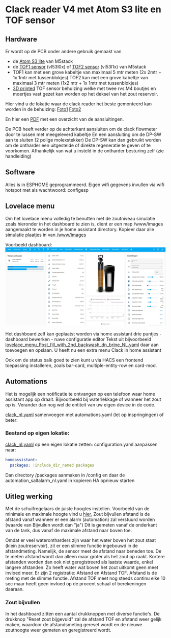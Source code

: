 
# Clack reader V4 met Atom S3 lite en TOF sensor

## Hardware
Er wordt op de PCB onder andere gebruik gemaakt van 
- de [Atom S3 lite](https://www.tinytronics.nl/shop/nl/development-boards/microcontroller-boards/met-wi-fi/m5stack-atom-s3-lite-esp32-s3-development-board) van M5stack
- de [TOF1 sensor](https://www.tinytronics.nl/shop/nl/platformen-en-systemen/m5stack/unit/m5stack-tof-unit)  (vl53l0x) of [TOF2 sensor](https://shop.m5stack.com/products/time-of-flight-distance-unit-vl53l1x) (vl53l1x) van M5stack
- TOF1 kan met een grove kabeltje van maximaal 5 mtr meten (2x 2mtr + 1x 1mtr met tussenblokjes)
  TOF2 kan met een grove kabeltje van maximaal 3 mtr meten (1x2 mtr + 1x 1mtr met tussenblokjes)
- [3D printed](../readme/clack_tof-holder.stl)  TOF sensor behuizing welke met twee rvs M4 boutjes en moertjes vast gezet kan worden op het deksel van het zout reservoir.

Hier vind u de lokatie waar de clack reader het beste gemonteerd kan worden in de behuizing:
[Foto1](../readme/montage1.jpg) [Foto2](../readme/montage2.jpg)

En hier een [PDF](../readme/Clack_reader_v4_connections_on_clack_ws1.pdf) met een overzicht van de aansluitingen.

De PCB heeft verder op de achterkant aansluiten om de clack flowmeter door te lussen met meegeleverd kabeltje
En een aansluiting om de DP-SW aan te sluiten (2 polige molexstekker)
De DP-SW kan dan gebruikt worden om de ontharder een uitgestelde of direkte regeneratie te geven of te voorkomen. Afhankelijk van wat u insteld in de ontharder besturing zelf (zie handleiding)

## Software
Alles is in ESPHOME geprogrammeerd.
Eigen wifi gegevens invullen via wifi hotspot met als wachtwoord: configesp

## Lovelace menu
Om het lovelace menu volledig te benutten met de zoutniveau simulatie zoals hieronder in het dashboard te zien is, dient er een map /www/images aangemaakt te worden in je home assistant directory.
Kopieer daar alle simulatie plaatjes in van [/www/images](../www/images)

Voorbeeld dashboard: 
![Example](../readme/home_assistant_menu_clack_ws_nl.jpg)

Het dashboard zelf kan geplaatst worden via home assistant drie puntjes - dashboard bewerken - ruwe configuratie editor
Tekst uit bijvoorbeeld [lovelace_menu_Post_fill_with_2nd_backwash_dn_brine_NL.yaml](../home_assistant/lovelace_menu_Post_fill_with_2nd_backwash_dn_brine_NL) daar aan toevoegen en opslaan.
U heeft nu een extra menu Clack in home assistant

Ook om de status balk goed te zien kunt u via HACS een frontend toepassing installeren, zoals bar-card, multiple-entity-row en card-mod.


## Automations
Het is mogelijk een notificatie te ontvangen op een telefoon waar home assistant app op draait.
Bijvoorbeeld bij waterlekkage of wanneer het zout op is.
Verander dan nog wel de entiteit van uw eigen device in de code.

[clack_nl.yaml](../homeassistant/clack_nl.yaml) samenvoegen met automations.yaml (let op inspringingen) of beter:

### Bestand op eigen lokatie:
[clack_nl.yaml](../homeassistant/clack_nl.yaml) op een eigen lokatie zetten:
configuration.yaml aanpassen naar:

```yml
homeassistant:
  packages: !include_dir_named packages
```

Dan directory /packages aanmaken in /config en daar de automation_saltalarm_nl.yaml in kopieren
HA opnieuw starten

## Uitleg werking

Met de schuifregelaars de juiste hoogtes instellen.
Voorbeeld van de minimale en maximale hoogte vind u [hier.](../readme/min_max_NL.jpg) 
Zout bijvullen afstand is de afstand vanaf wanneer er een alarm (automation) zal verstuurd worden (waarde van Bijvullen wordt dan "ja")
Dit is gemeten vanaf de onderkant van de tank, dus vanaf de maximale afstand naar boven toe.

Omdat er veel waterontharders zijn waar het water boven het zout staat (klein zoutreservoir), zit er een slimme functie ingebouwd in de afstandmeting.
Namelijk, de sensor meet de afstand naar beneden toe. De te meten afstand wordt dan alleen maar groter als het zout op raakt.
Kortere afstanden worden dan ook niet geregistreerd als laatste waarde, enkel langere afstanden. Zo heeft water wat boven het zout uitkomt geen meet invloed meer.
Er zijn 2 registratie: Afstand en Afstand TOF.
Afstand is de meting met de slimme functie. Afstand TOF meet nog steeds continu elke 10 sec maar heeft geen invloed op de procent schaal of berekeningen daaraan.



### Zout bijvullen
In het dashboard zitten een aantal drukknoppen met diverse functie's.
De drukknop "Reset zout bijgevuld" zal de afstand TOF en afstand weer gelijk maken, waardoor de afstandsmeting gereset wordt en de nieuwe zouthoogte weer gemeten en geregistreerd wordt.

